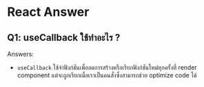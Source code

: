 # React Answer

## Q1: useCallback ใช้ทําอะไร ?
Answers: 
- ```useCallback``` ใช้จำฟังก์ชันเพื่อลดการสร้างหรือเรียกฟังก์ชันใหม่ทุกครั้งที่ render component แต่จะถูกเรียกเมื่อเราเป็นคนสั่งซึ่งสามารถช่วย optimize code ได้
